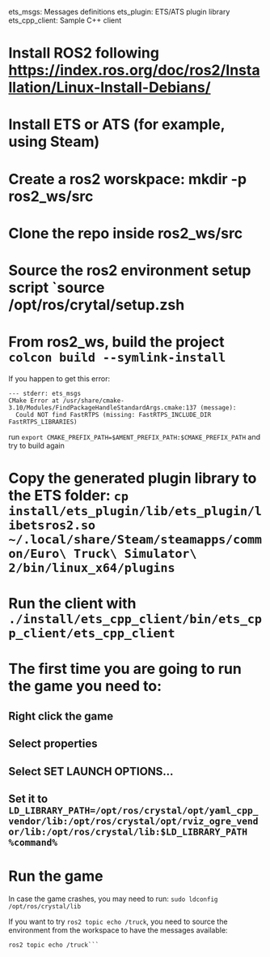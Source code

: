 ets_msgs: Messages definitions
ets_plugin: ETS/ATS plugin library
ets_cpp_client: Sample C++ client


# Install ROS2 following https://index.ros.org/doc/ros2/Installation/Linux-Install-Debians/
# Install ETS or ATS (for example, using Steam)
# Create a ros2 worskpace: mkdir -p ros2_ws/src
# Clone the repo inside ros2_ws/src
# Source the ros2 environment setup script `source /opt/ros/crytal/setup.zsh
# From ros2_ws, build the project `colcon build --symlink-install`
If you happen to get this error:
```
--- stderr: ets_msgs                         
CMake Error at /usr/share/cmake-3.10/Modules/FindPackageHandleStandardArgs.cmake:137 (message):
  Could NOT find FastRTPS (missing: FastRTPS_INCLUDE_DIR FastRTPS_LIBRARIES)
```
run `export CMAKE_PREFIX_PATH=$AMENT_PREFIX_PATH:$CMAKE_PREFIX_PATH`
and try to build again
# Copy the generated plugin library to the ETS folder: `cp install/ets_plugin/lib/ets_plugin/libetsros2.so ~/.local/share/Steam/steamapps/common/Euro\ Truck\ Simulator\ 2/bin/linux_x64/plugins`
# Run the client with `./install/ets_cpp_client/bin/ets_cpp_client/ets_cpp_client`
# The first time you are going to run the game you need to:
## Right click the game
## Select properties
## Select SET LAUNCH OPTIONS...
## Set it to `LD_LIBRARY_PATH=/opt/ros/crystal/opt/yaml_cpp_vendor/lib:/opt/ros/crystal/opt/rviz_ogre_vendor/lib:/opt/ros/crystal/lib:$LD_LIBRARY_PATH %command%`
# Run the game

In case the game crashes, you may need to run:
`sudo ldconfig /opt/ros/crystal/lib`


If you want to try `ros2 topic echo /truck`, you need to source the environment from the workspace to have the messages available:
```source install/setup.zsh
ros2 topic echo /truck```